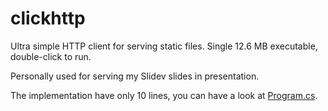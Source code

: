 # clickhttp

Ultra simple HTTP client for serving static files. Single 12.6 MB executable, double-click to run.

Personally used for serving my Slidev slides in presentation.

The implementation have only 10 lines, you can have a look at [Program.cs](./Program.cs).